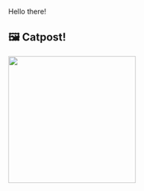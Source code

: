 Hello there!



## 🖼️ Catpost!

<sub>
    <img src="https://cdn2.thecatapi.com/images/e8k.jpg" height="256">
</sub>

